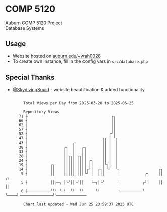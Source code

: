 # COMP 5120
Auburn COMP 5120 Project  
Database Systems

## Usage
- Website hosted on [auburn.edu/~wah0028](https://webhome.auburn.edu/~wah0028/)
- To create own instance, fill in the config vars in `src/database.php`

## Special Thanks
- [@SkydivingSquid](https://github.com/SkydivingSquid) - website beautification & added functionality

```

        Total Views per Day from 2025-03-28 to 2025-06-25

        Repository Views
      71 ┼                                     ╭╮
      66 ┤                                     ││
      62 ┤                                     ││
      57 ┤                                     ││
      52 ┤                                    ╭╯│
      47 ┤                                 ╭╮ │ ╰╮
      43 ┤                    ╭╮           ││ │  │
      38 ┤                ╭╮  ││  ╭╮       ││ │  │
      33 ┤                ││  ││  ││       ││ │  │
      28 ┤                ││╭╮││╭╮││       ││ │  │
      24 ┤                ││││││││││ ╭╮    ││ │  │
      19 ┤          ╭╮    ││││││││││ ││    │╰╮│  │
      14 ┤          ││    ││││││││││╭╯│  ╭╮│ ╰╯  ╰╮                 ╭╮
       9 ┤          ││    │││││││││╰╯ │  │││      │           ╭╮    ││              ╭╮
       5 ┤          ││╭─╮ │╰╯││╰╯││   ╰─╮│╰╯      │          ╭╯│    ││              ││
       0 ┼──────────╯╰╯ ╰─╯  ╰╯  ╰╯     ╰╯        ╰──────────╯ ╰────╯╰──────────────╯╰─────────────

        Chart last updated - Wed Jun 25 23:59:37 2025 UTC
        
```
